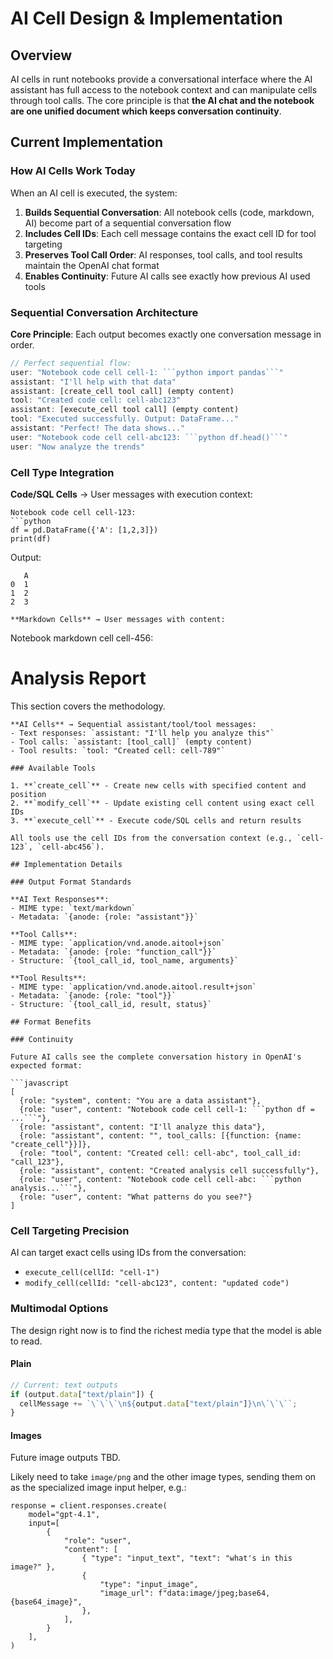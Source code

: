 # AI Cell Design & Implementation

## Overview

AI cells in runt notebooks provide a conversational interface where the AI
assistant has full access to the notebook context and can manipulate cells
through tool calls. The core principle is that **the AI chat and the notebook
are one unified document which keeps conversation continuity**.

## Current Implementation

### How AI Cells Work Today

When an AI cell is executed, the system:

1. **Builds Sequential Conversation**: All notebook cells (code, markdown, AI)
   become part of a sequential conversation flow
2. **Includes Cell IDs**: Each cell message contains the exact cell ID for tool
   targeting
3. **Preserves Tool Call Order**: AI responses, tool calls, and tool results
   maintain the OpenAI chat format
4. **Enables Continuity**: Future AI calls see exactly how previous AI used
   tools

### Sequential Conversation Architecture

**Core Principle**: Each output becomes exactly one conversation message in
order.

````typescript
// Perfect sequential flow:
user: "Notebook code cell cell-1: ```python import pandas```"
assistant: "I'll help with that data"
assistant: [create_cell tool call] (empty content)
tool: "Created code cell: cell-abc123"
assistant: [execute_cell tool call] (empty content)
tool: "Executed successfully. Output: DataFrame..."
assistant: "Perfect! The data shows..."
user: "Notebook code cell cell-abc123: ```python df.head()```"
user: "Now analyze the trends"
````

### Cell Type Integration

**Code/SQL Cells** → User messages with execution context:

````
Notebook code cell cell-123:
```python
df = pd.DataFrame({'A': [1,2,3]})
print(df)
````

Output:

```
   A
0  1
1  2
2  3
```

```
**Markdown Cells** → User messages with content:
```

Notebook markdown cell cell-456:

# Analysis Report

This section covers the methodology.

````
**AI Cells** → Sequential assistant/tool/tool messages:
- Text responses: `assistant: "I'll help you analyze this"`
- Tool calls: `assistant: [tool_call]` (empty content)
- Tool results: `tool: "Created cell: cell-789"`

### Available Tools

1. **`create_cell`** - Create new cells with specified content and position
2. **`modify_cell`** - Update existing cell content using exact cell IDs
3. **`execute_cell`** - Execute code/SQL cells and return results

All tools use the cell IDs from the conversation context (e.g., `cell-123`, `cell-abc456`).

## Implementation Details

### Output Format Standards

**AI Text Responses**:
- MIME type: `text/markdown`
- Metadata: `{anode: {role: "assistant"}}`

**Tool Calls**:
- MIME type: `application/vnd.anode.aitool+json`
- Metadata: `{anode: {role: "function_call"}}`
- Structure: `{tool_call_id, tool_name, arguments}`

**Tool Results**:
- MIME type: `application/vnd.anode.aitool.result+json`
- Metadata: `{anode: {role: "tool"}}`
- Structure: `{tool_call_id, result, status}`

## Format Benefits

### Continuity

Future AI calls see the complete conversation history in OpenAI's expected format:

```javascript
[
  {role: "system", content: "You are a data assistant"},
  {role: "user", content: "Notebook code cell cell-1: ```python df = ...```"},
  {role: "assistant", content: "I'll analyze this data"},
  {role: "assistant", content: "", tool_calls: [{function: {name: "create_cell"}}]},
  {role: "tool", content: "Created cell: cell-abc", tool_call_id: "call_123"},
  {role: "assistant", content: "Created analysis cell successfully"},
  {role: "user", content: "Notebook code cell cell-abc: ```python analysis...```"},
  {role: "user", content: "What patterns do you see?"}
]
````

### Cell Targeting Precision

AI can target exact cells using IDs from the conversation:

- `execute_cell(cellId: "cell-1")`
- `modify_cell(cellId: "cell-abc123", content: "updated code")`

### Multimodal Options

The design right now is to find the richest media type that the model is able to
read.

#### Plain

```typescript
// Current: text outputs
if (output.data["text/plain"]) {
  cellMessage += `\`\`\`\n${output.data["text/plain"]}\n\`\`\``;
}
```

#### Images

Future image outputs TBD.

Likely need to take `image/png` and the other image types, sending them on as
the specialized image input helper, e.g.:

```
response = client.responses.create(
    model="gpt-4.1",
    input=[
        {
            "role": "user",
            "content": [
                { "type": "input_text", "text": "what's in this image?" },
                {
                    "type": "input_image",
                    "image_url": f"data:image/jpeg;base64,{base64_image}",
                },
            ],
        }
    ],
)
```
